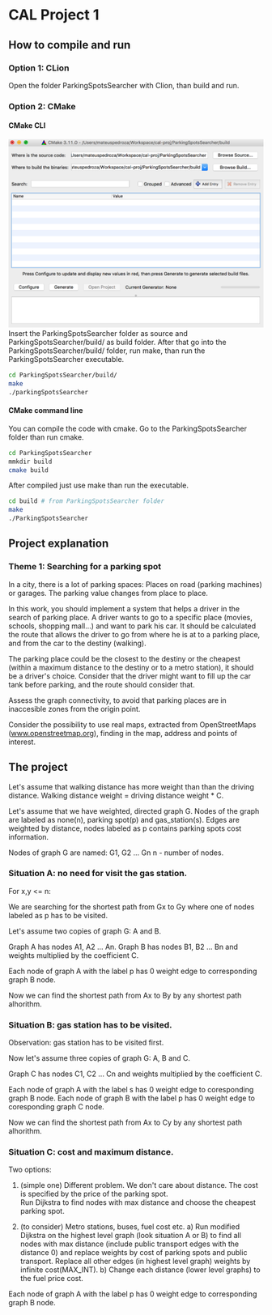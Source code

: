 # CAL Project 1

## How to compile and run

### Option 1: CLion

Open the folder ParkingSpotsSearcher with Clion, than build and run.

### Option 2: CMake

#### CMake CLI

![Cmake](/images/cmake.png)
Insert the ParkingSpotsSearcher folder as source and ParkingSpotsSearcher/build/ as build folder.
After that go into the ParkingSpotsSearcher/build/ folder, run make, than run the ParkingSpotsSearcher executable.

```bash
cd ParkingSpotsSearcher/build/
make
./parkingSpotsSearcher
```

#### CMake command line

You can compile the code with cmake.
Go to the ParkingSpotsSearcher folder than run cmake.

```bash
cd ParkingSpotsSearcher
mmkdir build
cmake build
```

After compiled just use make than run the executable.

```bash
cd build # from ParkingSpotsSearcher folder
make
./ParkingSpotsSearcher
```

## Project explanation

### Theme 1: Searching for a parking spot

In a city, there is a lot of parking spaces: Places on road (parking machines) or garages. The parking value changes from place to place.

In this work, you should implement a system that helps a driver in the search of parking place. A driver wants to go to a specific place (movies, schools, shopping mall...) and want to park his car. It should be calculated the route that allows the driver to go from where he is at to a parking place, and from the car to the destiny (walking).

The parking place could be the closest to the destiny or the cheapest (within a maximum distance to the destiny or to a metro station), it should be a driver's choice. Consider that the driver might want to fill up the car tank before parking, and the route should consider that.

Assess the graph connectivity, to avoid that parking places are in inaccesible zones from the origin point.

Consider the possibility to use real maps, extracted from OpenStreetMaps (www.openstreetmap.org), finding in the map, address and points of interest.

## The project

Let's assume that walking distance has more weight than than the driving distance. 
Walking distance weight = driving distance weight * C.

Let's assume that we have weighted, directed graph G. Nodes of the graph are labeled as none(n), parking spot(p) and gas_station(s). Edges are weighted by distance, nodes labeled as p contains parking spots cost information.

Nodes of graph G are named: G1, G2 ... Gn
n - number of nodes.


### Situation A: no need for visit the gas station. 

For x,y <= n:

We are searching for the shortest path from Gx to Gy where one of nodes labeled as p has to be visited.


Let's assume two copies of graph G: A and B.

Graph A has nodes A1, A2 ... An.
Graph B has nodes B1, B2 ... Bn and weights multiplied by the coefficient C.

Each node of graph A with the label p has 0 weight edge to corresponding graph B node.

Now we can find the shortest path from Ax to By by any shortest path alhorithm.

### Situation B: gas station has to be visited.

Observation: gas station has to be visited first.

Now let's assume three copies of graph G: A, B and C.

Graph C has nodes C1, C2 ... Cn and weights multiplied by the coefficient C.

Each node of graph A with the label s has 0 weight edge to coresponding graph B node.
Each node of graph B with the label p has 0 weight edge to coresponding graph C node.

Now we can find the shortest path from Ax to Cy by any shortest path alhorithm.

### Situation C: cost and maximum distance.

Two options:

1. (simple one) Different problem. We don't care about distance. The cost is specified by the price of the parking spot.   
Run Dijkstra to find nodes with max distance and choose the cheapest parking spot.

2. (to consider) Metro stations, buses, fuel cost etc.
a) Run modified Dijkstra on the highest level graph (look situation A or B) to find all nodes with max distance (include public transport edges with the distance 0) and replace weights by cost of parking spots and public transport. Replace all other edges (in highest level graph) weights by infinite cost(MAX_INT).
b) Change each distance (lower level graphs) to the fuel price cost.

Each node of graph A with the label p has 0 weight edge to corresponding graph B node.